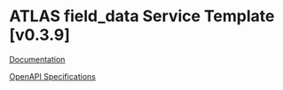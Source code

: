 # ATLAS field_data Service Template \[v0.3.9\]

[Documentation](https://htmlpreview.github.io/?https://github.com/atlasH2020-templates/field_data/blob/v0.3.9/doc.html)

[OpenAPI Specifications](https://sensorsystems.iais.fraunhofer.de/doc/?url=https://raw.githubusercontent.com/atlasH2020-templates/field_data/v0.3.9/oas)  
